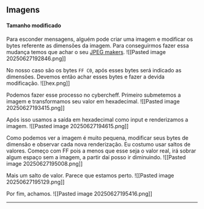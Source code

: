 ## Imagens
#### Tamanho modificado
Para esconder mensagens, alguém pode criar uma imagem e modificar os bytes referente as dimensões da imagem. Para conseguirmos fazer essa mudança temos que achar o seu [JPEG makers](https://en.wikipedia.org/wiki/JPEG#Syntax_and_structure).
![[Pasted image 20250627192846.png]]
 
 No nosso caso são os bytes `FF C0`, após esses bytes será indicado as dimensões. Devemos então achar esses bytes e fazer a devida modificação.
![[hex.png]]

Podemos fazer esse processo no cybercheff. Primeiro submetemos a imagem e transformamos seu valor em hexadecimal.
![[Pasted image 20250627193415.png]]

Após isso usamos a saída em hexadecimal como input e renderizamos a imagem.
![[Pasted image 20250627194615.png]]

Como podemos ver a imagem é muito pequena, modificar seus bytes de dimensão e observar cada nova renderização. Eu costumo usar saltos de valores. Começo com FF pois a menos que esse seja o valor real, irá sobrar algum espaço sem a imagem, a partir daí posso ir diminuindo.
![[Pasted image 20250627195008.png]]

Mais um salto de valor. Parece que estamos perto.
![[Pasted image 20250627195129.png]]

Por fim, achamos.
![[Pasted image 20250627195416.png]]

****